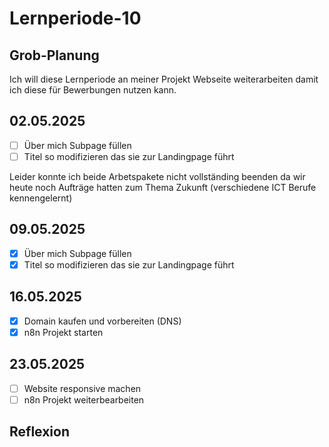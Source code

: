 # Lernperiode-10

## Grob-Planung

Ich will diese Lernperiode an meiner Projekt Webseite weiterarbeiten damit ich diese für Bewerbungen nutzen kann.

## 02.05.2025

- [ ] Über mich Subpage füllen
- [ ] Titel so modifizieren das sie zur Landingpage führt

Leider konnte ich beide Arbetspakete nicht vollständing beenden da wir heute noch Aufträge hatten zum Thema Zukunft (verschiedene ICT Berufe kennengelernt)

## 09.05.2025

- [x] Über mich Subpage füllen
- [x] Titel so modifizieren das sie zur Landingpage führt

## 16.05.2025

- [x] Domain kaufen und vorbereiten (DNS)
- [x] n8n Projekt starten

## 23.05.2025

- [ ] Website responsive machen
- [ ] n8n Projekt weiterbearbeiten

## Reflexion
